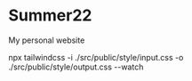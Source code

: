 # Summer22
My personal website

npx tailwindcss -i ./src/public/style/input.css -o ./src/public/style/output.css --watch
